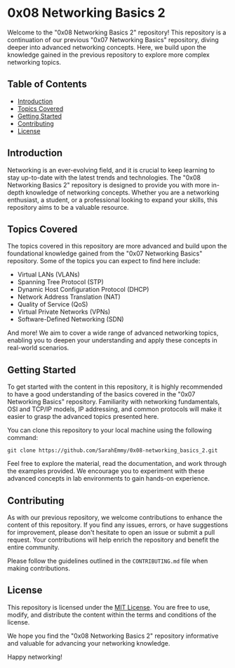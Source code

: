# 0x08 Networking Basics 2

Welcome to the "0x08 Networking Basics 2" repository! This repository is a continuation of our previous "0x07 Networking Basics" repository, diving deeper into advanced networking concepts. Here, we build upon the knowledge gained in the previous repository to explore more complex networking topics.

## Table of Contents

- [Introduction](#introduction)
- [Topics Covered](#topics-covered)
- [Getting Started](#getting-started)
- [Contributing](#contributing)
- [License](#license)

## Introduction

Networking is an ever-evolving field, and it is crucial to keep learning to stay up-to-date with the latest trends and technologies. The "0x08 Networking Basics 2" repository is designed to provide you with more in-depth knowledge of networking concepts. Whether you are a networking enthusiast, a student, or a professional looking to expand your skills, this repository aims to be a valuable resource.

## Topics Covered

The topics covered in this repository are more advanced and build upon the foundational knowledge gained from the "0x07 Networking Basics" repository. Some of the topics you can expect to find here include:

- Virtual LANs (VLANs)
- Spanning Tree Protocol (STP)
- Dynamic Host Configuration Protocol (DHCP)
- Network Address Translation (NAT)
- Quality of Service (QoS)
- Virtual Private Networks (VPNs)
- Software-Defined Networking (SDN)

And more! We aim to cover a wide range of advanced networking topics, enabling you to deepen your understanding and apply these concepts in real-world scenarios.

## Getting Started

To get started with the content in this repository, it is highly recommended to have a good understanding of the basics covered in the "0x07 Networking Basics" repository. Familiarity with networking fundamentals, OSI and TCP/IP models, IP addressing, and common protocols will make it easier to grasp the advanced topics presented here.

You can clone this repository to your local machine using the following command:

```
git clone https://github.com/SarahEmmy/0x08-networking_basics_2.git
```

Feel free to explore the material, read the documentation, and work through the examples provided. We encourage you to experiment with these advanced concepts in lab environments to gain hands-on experience.

## Contributing

As with our previous repository, we welcome contributions to enhance the content of this repository. If you find any issues, errors, or have suggestions for improvement, please don't hesitate to open an issue or submit a pull request. Your contributions will help enrich the repository and benefit the entire community.

Please follow the guidelines outlined in the `CONTRIBUTING.md` file when making contributions.

## License

This repository is licensed under the [MIT License](LICENSE). You are free to use, modify, and distribute the content within the terms and conditions of the license.

We hope you find the "0x08 Networking Basics 2" repository informative and valuable for advancing your networking knowledge.

Happy networking!

